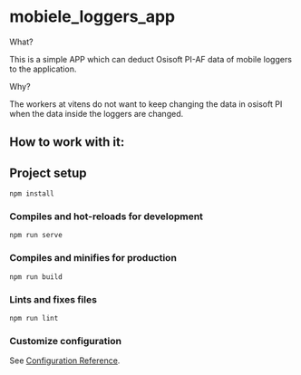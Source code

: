 # mobiele_loggers_app

What?

This is a simple APP which can deduct Osisoft PI-AF data of mobile loggers to the application.  

Why?

The workers at vitens do not want to keep changing the data in osisoft PI when the data inside the loggers are changed.

## How to work with it:

## Project setup
```
npm install
```

### Compiles and hot-reloads for development
```
npm run serve
```

### Compiles and minifies for production
```
npm run build
```

### Lints and fixes files
```
npm run lint
```

### Customize configuration
See [Configuration Reference](https://cli.vuejs.org/config/).
